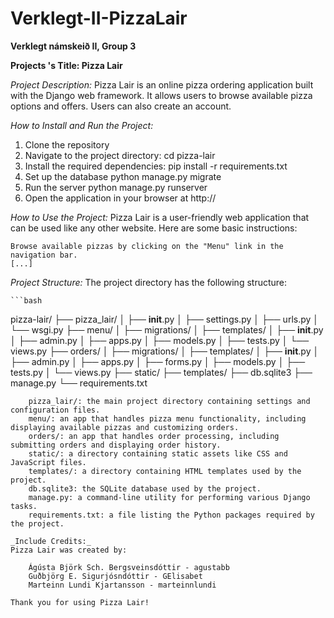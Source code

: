 # Verklegt-II-PizzaLair

**Verklegt námskeið II, Group 3**

**Projects 's Title: Pizza Lair**

_Project Description:_
Pizza Lair is an online pizza ordering application built with the Django web framework. It allows users to browse available pizza options and offers.
Users can also create an account.

_How to Install and Run the Project:_

1. Clone the repository
2. Navigate to the project directory:
   cd pizza-lair
3. Install the required dependencies:
   pip install -r requirements.txt
4. Set up the database
   python manage.py migrate
5. Run the server
   python manage.py runserver
6. Open the application in your browser at http://

_How to Use the Project:_
Pizza Lair is a user-friendly web application that can be used like any other website. Here are some basic instructions:

    Browse available pizzas by clicking on the "Menu" link in the navigation bar.
    [...]

_Project Structure:_
The project directory has the following structure:

    ```bash

pizza-lair/
├── pizza_lair/
│ ├── **init**.py
│ ├── settings.py
│ ├── urls.py
│ └── wsgi.py
├── menu/
│ ├── migrations/
│ ├── templates/
│ ├── **init**.py
│ ├── admin.py
│ ├── apps.py
│ ├── models.py
│ ├── tests.py
│ └── views.py
├── orders/
│ ├── migrations/
│ ├── templates/
│ ├── **init**.py
│ ├── admin.py
│ ├── apps.py
│ ├── forms.py
│ ├── models.py
│ ├── tests.py
│ └── views.py
├── static/
├── templates/
├── db.sqlite3
├── manage.py
└── requirements.txt

```
    pizza_lair/: the main project directory containing settings and configuration files.
    menu/: an app that handles pizza menu functionality, including displaying available pizzas and customizing orders.
    orders/: an app that handles order processing, including submitting orders and displaying order history.
    static/: a directory containing static assets like CSS and JavaScript files.
    templates/: a directory containing HTML templates used by the project.
    db.sqlite3: the SQLite database used by the project.
    manage.py: a command-line utility for performing various Django tasks.
    requirements.txt: a file listing the Python packages required by the project.

_Include Credits:_
Pizza Lair was created by:

    Ágústa Björk Sch. Bergsveinsdóttir - agustabb
    Guðbjörg E. Sigurjósndóttir - GElisabet
    Marteinn Lundi Kjartansson - marteinnlundi

Thank you for using Pizza Lair!
```
